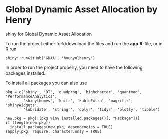 # Global Dynamic Asset Allocation by Henry
shiny for Global Dynamic Asset Allocation 

To run the project either fork/download the files and run the **app.R**-file, or in R run
```{r}
shiny::runGitHub('GDAA', 'hyunyulhenry')
```
In order to run the project properly, you need to have the following packages installed.

To install all packages you can also use
```{r}
pkg = c('shiny', 'DT', 'quadprog', 'highcharter', 'quantmod', 'PerformanceAnalytics',
        'shinythemes', 'knitr', 'kableExtra', 'magrittr', 'shinyWidgets',
        'lubridate', 'stringr', 'dplyr', 'tidyr', 'plotly', 'tibble')

new.pkg = pkg[!(pkg %in% installed.packages()[, "Package"])]
if (length(new.pkg))
  install.packages(new.pkg, dependencies = TRUE)
sapply(pkg, require, character.only = TRUE)
```

